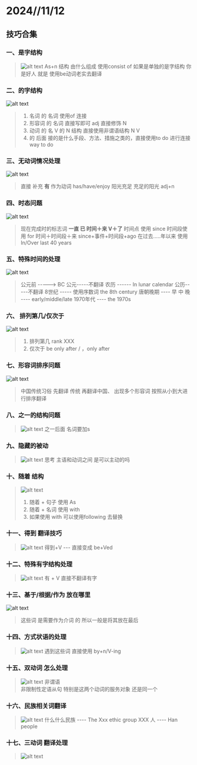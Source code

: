 # 2024//11/12
## 技巧合集
### 一、是字结构
>![alt text](assets/翻译技巧大全/image.png)
> As+n 结构
> 由什么组成   使用consist of 
> 如果是单独的是字结构 你是好人  就是 使用be动词老实去翻译

### 二、的字结构
![alt text](assets/翻译技巧大全/image-1.png)
> 1. 名词 的  名词  使用of 连接
> 2.  形容词 的 名词    直接写即可 adj 直接修饰 N
> 3. 动词 的 名   V 的 N  结构  直接使用非谓语结构  N   V
> 4. 的 后面 接的是什么手段、方法、措施之类的，直接使用to do 进行连接  way to do

### 三、无动词情况处理
![alt text](assets/翻译技巧大全/image-2.png)
> 直接 补充 **有** 作为动词  has/have/enjoy
> 阳光充足 充足的阳光  adj+n


### 四、时态问题
![alt text](assets/翻译技巧大全/image-3.png)
> 现在完成时的标志词 **一直 已  时间＋来 V＋了**
> 时间点 使用 since  时间段使用 for 
> 时间＋时间段＋来 since+事件+时间段+ago
> 在过去.....年以来  使用 In/Over last 40 years

### 五、特殊时间的处理
![alt text](assets/翻译技巧大全/image-4.png)
> 公元前 -----> BC  公元-----不翻译
> 农历   ------ In lunar calendar  公历-----不翻译
> 8世纪 ----- 使用序数词 the 8th century
> 唐朝晚期 ---- 早 中 晚 ---- early/middle/late
> 1970年代 ----  the 1970s
>

### 六、 排列第几/仅次于
![alt text](assets/翻译技巧大全/image-5.png)
> 1. 排列第几 rank XXX
> 2. 仅次于 be only after / ，only after
>
### 七、形容词排序问题
![alt text](assets/翻译技巧大全/image-6.png)
> 中国传统习俗 先翻译 传统 再翻译中国、
> 出现多个形容词  按照从小到大进行排序翻译

### 八、之一的结构问题
> ![alt text](assets/翻译技巧大全/image-7.png)
> 之一后面 名词要加s

### 九、隐藏的被动
>![alt text](assets/翻译技巧大全/image-8.png)
> 思考 主语和动词之间 是可以主动的吗

### 十、随着 结构
>![alt text](assets/翻译技巧大全/image-9.png)
> 1. 随着 + 句子  使用 As
> 2. 随着 + 名词  使用 with
> 3. 如果使用 with 可以使用following 去替换
>

### 十一、得到 翻译技巧
>![alt text](assets/翻译技巧大全/image-10.png)
> 得到+V --- 直接变成 be+Ved

### 十二、特殊有字结构处理
>![alt text](assets/翻译技巧大全/image-11.png)
> 有 + V
> 直接不翻译有字

### 十三、基于/根据/作为   放在哪里
![alt text](assets/翻译技巧大全/image-12.png)
> 这些词 是需要作为介词 的
> 所以一般是将其放在最后

### 十四、方式状语的处理
>![alt text](assets/翻译技巧大全/image-13.png)
> 遇到这些词 直接使用 by+n/V-ing
>

### 十五、双动词 怎么处理
>![alt text](assets/翻译技巧大全/image-14.png)
> 非谓语   
> 非限制性定语从句  特别是这两个动词的服务对象 还是同一个

### 十六、民族相关词翻译
>![alt text](assets/翻译技巧大全/image-15.png)
>什么什么民族  ----  The Xxx ethic group
> XXX 人 ---- Han people
>
### 十七、三动词 翻译处理

>![alt text](assets/翻译技巧大全/image-16.png)